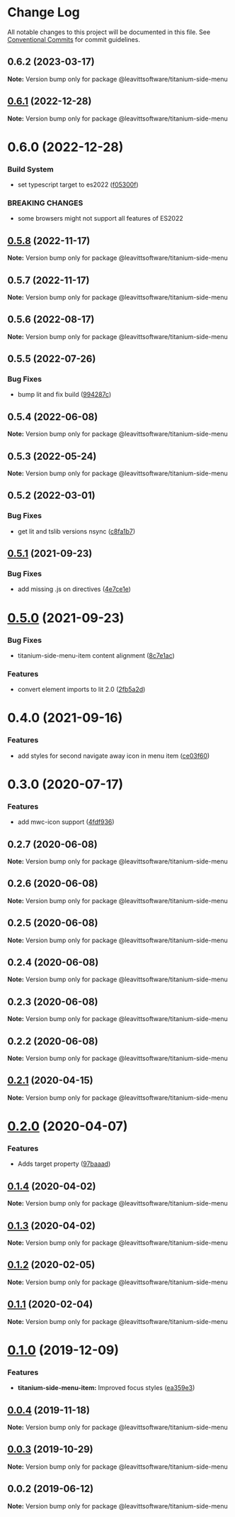 # Change Log

All notable changes to this project will be documented in this file.
See [Conventional Commits](https://conventionalcommits.org) for commit guidelines.

## 0.6.2 (2023-03-17)

**Note:** Version bump only for package @leavittsoftware/titanium-side-menu

## [0.6.1](https://github.com/LeavittSoftware/titanium-elements/compare/@leavittsoftware/titanium-side-menu@0.6.0...@leavittsoftware/titanium-side-menu@0.6.1) (2022-12-28)

**Note:** Version bump only for package @leavittsoftware/titanium-side-menu

# 0.6.0 (2022-12-28)

### Build System

- set typescript target to es2022 ([f05300f](https://github.com/LeavittSoftware/titanium-elements/commit/f05300fb73bb634f2e7d0ae6a8c1b08132ee2b6a))

### BREAKING CHANGES

- some browsers might not support all features of ES2022

## [0.5.8](https://github.com/LeavittSoftware/titanium-elements/compare/@leavittsoftware/titanium-side-menu@0.5.7...@leavittsoftware/titanium-side-menu@0.5.8) (2022-11-17)

**Note:** Version bump only for package @leavittsoftware/titanium-side-menu

## 0.5.7 (2022-11-17)

**Note:** Version bump only for package @leavittsoftware/titanium-side-menu

## 0.5.6 (2022-08-17)

**Note:** Version bump only for package @leavittsoftware/titanium-side-menu

## 0.5.5 (2022-07-26)

### Bug Fixes

- bump lit and fix build ([994287c](https://github.com/LeavittSoftware/titanium-elements/commit/994287cc92267fe41093ee8ded6640521bd3facb))

## 0.5.4 (2022-06-08)

**Note:** Version bump only for package @leavittsoftware/titanium-side-menu

## 0.5.3 (2022-05-24)

**Note:** Version bump only for package @leavittsoftware/titanium-side-menu

## 0.5.2 (2022-03-01)

### Bug Fixes

- get lit and tslib versions nsync ([c8fa1b7](https://github.com/LeavittSoftware/titanium-elements/commit/c8fa1b77320c6b6854009bb076ba0bcc2c632ae0))

## [0.5.1](https://github.com/LeavittSoftware/titanium-elements/compare/@leavittsoftware/titanium-side-menu@0.5.0...@leavittsoftware/titanium-side-menu@0.5.1) (2021-09-23)

### Bug Fixes

- add missing .js on directives ([4e7ce1e](https://github.com/LeavittSoftware/titanium-elements/commit/4e7ce1eb2b51213e21d01755674239e810b24cd1))

# [0.5.0](https://github.com/LeavittSoftware/titanium-elements/compare/@leavittsoftware/titanium-side-menu@0.4.0...@leavittsoftware/titanium-side-menu@0.5.0) (2021-09-23)

### Bug Fixes

- titanium-side-menu-item content alignment ([8c7e1ac](https://github.com/LeavittSoftware/titanium-elements/commit/8c7e1ac5acc9c4bb5e53691837eec1d803f5eef0))

### Features

- convert element imports to lit 2.0 ([2fb5a2d](https://github.com/LeavittSoftware/titanium-elements/commit/2fb5a2da5a5af636541ce58e398fdf587e2c008a))

# 0.4.0 (2021-09-16)

### Features

- add styles for second navigate away icon in menu item ([ce03f60](https://github.com/LeavittSoftware/titanium-elements/commit/ce03f6039a03691377a9071624580d29f89d3fbd))

# 0.3.0 (2020-07-17)

### Features

- add mwc-icon support ([4fdf936](https://github.com/LeavittSoftware/titanium-elements/commit/4fdf936dfbc76890a9ffcff255fdcac1cf8b67d7))

## 0.2.7 (2020-06-08)

**Note:** Version bump only for package @leavittsoftware/titanium-side-menu

## 0.2.6 (2020-06-08)

**Note:** Version bump only for package @leavittsoftware/titanium-side-menu

## 0.2.5 (2020-06-08)

**Note:** Version bump only for package @leavittsoftware/titanium-side-menu

## 0.2.4 (2020-06-08)

**Note:** Version bump only for package @leavittsoftware/titanium-side-menu

## 0.2.3 (2020-06-08)

**Note:** Version bump only for package @leavittsoftware/titanium-side-menu

## 0.2.2 (2020-06-08)

**Note:** Version bump only for package @leavittsoftware/titanium-side-menu

## [0.2.1](https://github.com/LeavittSoftware/titanium-elements/compare/@leavittsoftware/titanium-side-menu@0.2.0...@leavittsoftware/titanium-side-menu@0.2.1) (2020-04-15)

**Note:** Version bump only for package @leavittsoftware/titanium-side-menu

# [0.2.0](https://github.com/LeavittSoftware/titanium-elements/compare/@leavittsoftware/titanium-side-menu@0.1.4...@leavittsoftware/titanium-side-menu@0.2.0) (2020-04-07)

### Features

- Adds target property ([97baaad](https://github.com/LeavittSoftware/titanium-elements/commit/97baaade054f7855796c5798f20fb4f7c76890f5))

## [0.1.4](https://github.com/LeavittSoftware/titanium-elements/compare/@leavittsoftware/titanium-side-menu@0.1.3...@leavittsoftware/titanium-side-menu@0.1.4) (2020-04-02)

**Note:** Version bump only for package @leavittsoftware/titanium-side-menu

## [0.1.3](https://github.com/LeavittSoftware/titanium-elements/compare/@leavittsoftware/titanium-side-menu@0.1.2...@leavittsoftware/titanium-side-menu@0.1.3) (2020-04-02)

**Note:** Version bump only for package @leavittsoftware/titanium-side-menu

## [0.1.2](https://github.com/LeavittSoftware/titanium-elements/compare/@leavittsoftware/titanium-side-menu@0.1.1...@leavittsoftware/titanium-side-menu@0.1.2) (2020-02-05)

**Note:** Version bump only for package @leavittsoftware/titanium-side-menu

## [0.1.1](https://github.com/LeavittSoftware/titanium-elements/compare/@leavittsoftware/titanium-side-menu@0.1.0...@leavittsoftware/titanium-side-menu@0.1.1) (2020-02-04)

**Note:** Version bump only for package @leavittsoftware/titanium-side-menu

# [0.1.0](https://github.com/LeavittSoftware/titanium-elements/compare/@leavittsoftware/titanium-side-menu@0.0.4...@leavittsoftware/titanium-side-menu@0.1.0) (2019-12-09)

### Features

- **titanium-side-menu-item:** Improved focus styles ([ea359e3](https://github.com/LeavittSoftware/titanium-elements/commit/ea359e382ee77612905cf394dcb32656b05c7216))

## [0.0.4](https://github.com/LeavittSoftware/titanium-elements/compare/@leavittsoftware/titanium-side-menu@0.0.3...@leavittsoftware/titanium-side-menu@0.0.4) (2019-11-18)

**Note:** Version bump only for package @leavittsoftware/titanium-side-menu

## [0.0.3](https://github.com/LeavittSoftware/titanium-elements/compare/@leavittsoftware/titanium-side-menu@0.0.2...@leavittsoftware/titanium-side-menu@0.0.3) (2019-10-29)

**Note:** Version bump only for package @leavittsoftware/titanium-side-menu

## 0.0.2 (2019-06-12)

**Note:** Version bump only for package @leavittsoftware/titanium-side-menu

